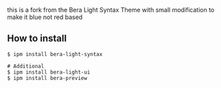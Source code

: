 this is a fork from the Bera Light Syntax Theme
with small modification to make it blue not red based

## How to install

```
$ ipm install bera-light-syntax

# Additional
$ ipm install bera-light-ui
$ ipm install bera-preview
```
